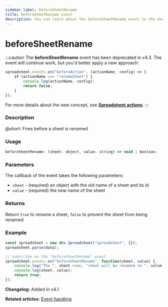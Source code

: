 ```yaml
---
sidebar_label: beforeSheetRename
title: beforeSheetRename event
description: You can learn about the beforeSheetRename event in the documentation of the DHTMLX JavaScript Spreadsheet library. Browse developer guides and API reference, try out code examples and live demos, and download a free 30-day evaluation version of DHTMLX Spreadsheet.
---
```


# beforeSheetRename

:::caution
The **beforeSheetRename** event has been deprecated in v4.3. The event will continue work, but you'd better apply a new approach:

~~~jsx
spreadsheet.events.on("beforeAction", (actionName, config) => {
    if (actionName === "renameSheet") {
        console.log(actionName, config);
        return false;
    }
});
~~~

For more details about the new concept, see **[Spreadsheet actions](api/overview/actions_overview.md)**. 
:::

### Description

@short: Fires before a sheet is renamed

### Usage

~~~jsx
beforeSheetRename: (sheet: object, value: string) => void | boolean;
~~~

### Parameters

The callback of the event takes the following parameters:

- `sheet` - (required) an object with the old name of a sheet and its id
- `value` - (required) the new name of the sheet

### Returns

Return `true` to rename a sheet, `false` to prevent the sheet from being renamed

### Example

~~~jsx {5-9}
const spreadsheet = new dhx.Spreadsheet("spreadsheet", {});
spreadsheet.parse(data);

// subscribe on the "beforeSheetRename" event
spreadsheet.events.on("beforeSheetRename", function(sheet, value) {
    console.log("The ", sheet.name, "sheet will be renamed to ", value);
    console.log(sheet, value);
    return true;
});
~~~

**Changelog:** Added in v4.1

**Related articles:** [Event handling](handling_events.md)